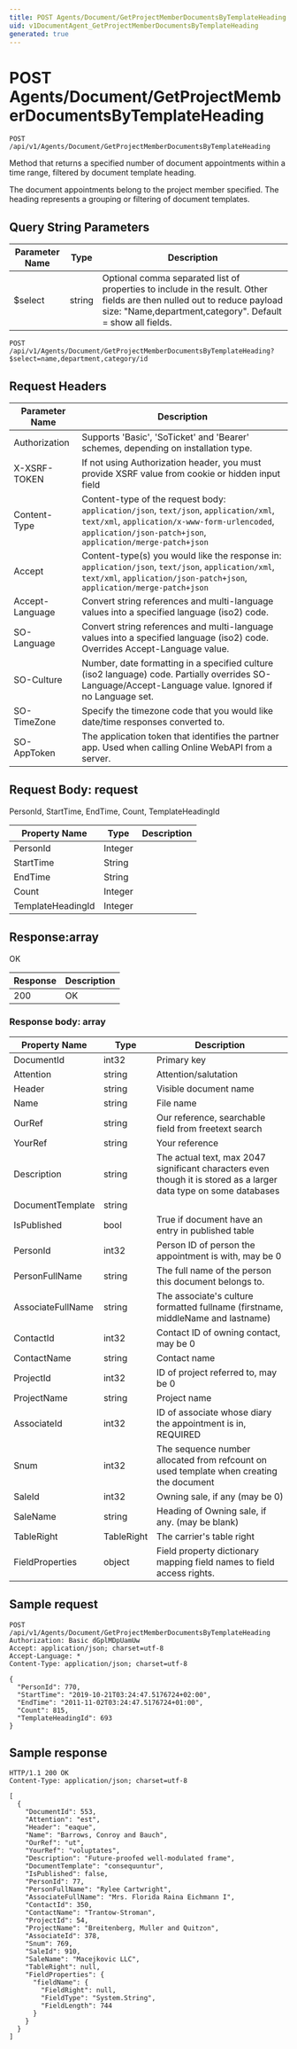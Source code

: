 ```yaml
---
title: POST Agents/Document/GetProjectMemberDocumentsByTemplateHeading
uid: v1DocumentAgent_GetProjectMemberDocumentsByTemplateHeading
generated: true
---
```


# POST Agents/Document/GetProjectMemberDocumentsByTemplateHeading

```http
POST /api/v1/Agents/Document/GetProjectMemberDocumentsByTemplateHeading
```

Method that returns a specified number of document appointments within a time range, filtered by document template heading.


The document appointments belong to the project member specified. The heading represents a grouping or filtering of document templates.






## Query String Parameters

| Parameter Name | Type |  Description |
|----------------|------|--------------|
| $select | string |  Optional comma separated list of properties to include in the result. Other fields are then nulled out to reduce payload size: "Name,department,category". Default = show all fields. |

```http
POST /api/v1/Agents/Document/GetProjectMemberDocumentsByTemplateHeading?$select=name,department,category/id
```


## Request Headers

| Parameter Name | Description |
|----------------|-------------|
| Authorization  | Supports 'Basic', 'SoTicket' and 'Bearer' schemes, depending on installation type. |
| X-XSRF-TOKEN   | If not using Authorization header, you must provide XSRF value from cookie or hidden input field |
| Content-Type | Content-type of the request body: `application/json`, `text/json`, `application/xml`, `text/xml`, `application/x-www-form-urlencoded`, `application/json-patch+json`, `application/merge-patch+json` |
| Accept         | Content-type(s) you would like the response in: `application/json`, `text/json`, `application/xml`, `text/xml`, `application/json-patch+json`, `application/merge-patch+json` |
| Accept-Language | Convert string references and multi-language values into a specified language (iso2) code. |
| SO-Language | Convert string references and multi-language values into a specified language (iso2) code. Overrides Accept-Language value. |
| SO-Culture | Number, date formatting in a specified culture (iso2 language) code. Partially overrides SO-Language/Accept-Language value. Ignored if no Language set. |
| SO-TimeZone | Specify the timezone code that you would like date/time responses converted to. |
| SO-AppToken | The application token that identifies the partner app. Used when calling Online WebAPI from a server. |

## Request Body: request 

PersonId, StartTime, EndTime, Count, TemplateHeadingId 

| Property Name | Type |  Description |
|----------------|------|--------------|
| PersonId | Integer |  |
| StartTime | String |  |
| EndTime | String |  |
| Count | Integer |  |
| TemplateHeadingId | Integer |  |

## Response:array

OK

| Response | Description |
|----------------|-------------|
| 200 | OK |

### Response body: array

| Property Name | Type |  Description |
|----------------|------|--------------|
| DocumentId | int32 | Primary key |
| Attention | string | Attention/salutation |
| Header | string | Visible document name |
| Name | string | File name |
| OurRef | string | Our reference, searchable field from freetext search |
| YourRef | string | Your reference |
| Description | string | The actual text, max 2047 significant characters even though it is stored as a larger data type on some databases |
| DocumentTemplate | string |  |
| IsPublished | bool | True if document have an entry in published table |
| PersonId | int32 | Person ID of person the appointment is with, may be 0 |
| PersonFullName | string | The full name of the person this document belongs to. |
| AssociateFullName | string | The associate's culture formatted fullname (firstname, middleName and lastname) |
| ContactId | int32 | Contact ID of owning contact, may be 0 |
| ContactName | string | Contact name |
| ProjectId | int32 | ID of project referred to, may be 0 |
| ProjectName | string | Project name |
| AssociateId | int32 | ID of associate whose diary the appointment is in, REQUIRED |
| Snum | int32 | The sequence number allocated from refcount on used template when creating the document |
| SaleId | int32 | Owning sale, if any (may be 0) |
| SaleName | string | Heading of Owning sale, if any. (may be blank) |
| TableRight | TableRight | The carrier's table right |
| FieldProperties | object | Field property dictionary mapping field names to field access rights. |

## Sample request

```http!
POST /api/v1/Agents/Document/GetProjectMemberDocumentsByTemplateHeading
Authorization: Basic dGplMDpUamUw
Accept: application/json; charset=utf-8
Accept-Language: *
Content-Type: application/json; charset=utf-8

{
  "PersonId": 770,
  "StartTime": "2019-10-21T03:24:47.5176724+02:00",
  "EndTime": "2011-11-02T03:24:47.5176724+01:00",
  "Count": 815,
  "TemplateHeadingId": 693
}
```

## Sample response

```http_
HTTP/1.1 200 OK
Content-Type: application/json; charset=utf-8

[
  {
    "DocumentId": 553,
    "Attention": "est",
    "Header": "eaque",
    "Name": "Barrows, Conroy and Bauch",
    "OurRef": "ut",
    "YourRef": "voluptates",
    "Description": "Future-proofed well-modulated frame",
    "DocumentTemplate": "consequuntur",
    "IsPublished": false,
    "PersonId": 77,
    "PersonFullName": "Rylee Cartwright",
    "AssociateFullName": "Mrs. Florida Raina Eichmann I",
    "ContactId": 350,
    "ContactName": "Trantow-Stroman",
    "ProjectId": 54,
    "ProjectName": "Breitenberg, Muller and Quitzon",
    "AssociateId": 378,
    "Snum": 769,
    "SaleId": 910,
    "SaleName": "Macejkovic LLC",
    "TableRight": null,
    "FieldProperties": {
      "fieldName": {
        "FieldRight": null,
        "FieldType": "System.String",
        "FieldLength": 744
      }
    }
  }
]
```
